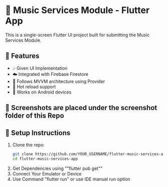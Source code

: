 # 🎵 Music Services Module - Flutter App

This is a single-screen Flutter UI project built for submitting the Music Services Module.

## 📱 Features

- 🎶 Given UI Implementation
- ☁️ Integrated with Firebase Firestore
- 🧭 Follows MVVM architecture using Provider
- 🔄 Hot reload support
- 📲 Works on Android devices

## 📸 Screenshots are placed under the screenshot folder of this Repo

## 🚀 Setup Instructions

1. Clone the repo:
   ```bash
   git clone https://github.com/YOUR_USERNAME/flutter-music-services-app.git
   cd flutter-music-services-app

2. Get Dependencies using ""flutter pub get""
3. Connect Your Emulator or Device
4. Use Command "flutter run" or use IDE manual run option

